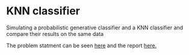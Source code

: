 # KNN classifier

Simulating a probabilistic generative classifier and a KNN classifier and compare their results on the same data


The problem statment can be seen [here](https://github.com/cyx01293/EEL5840-Fundamentals-of-Machine-Learning/blob/master/hw02/Homework2.pdf) and the report [here.](https://github.com/cyx01293/EEL5840-Fundamentals-of-Machine-Learning/blob/master/hw02/hw02.pdf)

